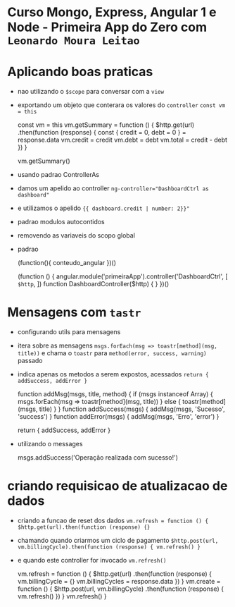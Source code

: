 # Curso Mongo, Express, Angular 1 e Node - Primeira App do Zero com `Leonardo Moura Leitao`

# Aplicando boas praticas

* nao utilizando o `$scope` para conversar com a `view`
* exportando um objeto que conterara os valores do `controller` `const vm = this`

    const vm = this
    vm.getSummary = function () {
        $http.get(url)
            .then(function (response) {
                const { credit = 0, debt = 0 } = response.data
                vm.credit = credit
                vm.debt = debt
                vm.total = credit - debt
            })
    }

    vm.getSummary()

* usando padrao ControllerAs
* damos um apelido ao controller `ng-controller="DashboardCtrl as dashboard"`
* e utilizamos o apelido `{{ dashboard.credit | number: 2}}"`

    <section class="content" ng-controller="DashboardCtrl as dashboard">
        <value-box grid="4" color-class="bg-green" icon-class="fa-blank"
            value="R$ {{ dashboard.credit | number: 2}}" text="Total de créditos"></value-box>
        <value-box grid="4" color-class="bg-red" icon-class="fa-credit-card"
            value="R$ {{ dashboard.debt | number: 2}}" text="Total de débitos"></value-box>
        <value-box grid="4" color-class="bg-blue" icon-class="fa-money"
            value="R$ {{ dashboard.total | number: 2}}" text="Total consolidado"></value-box>
    </section>    

* padrao modulos autocontidos
* removendo as variaveis do scopo global
* padrao

    (function(){
        conteudo_angular
    })()

    (function () {
        angular.module('primeiraApp').controller('DashboardCtrl',
            [ `$http`, ])
        function DashboardController($http) { }
    })()

# Mensagens com `tastr`    

* configurando utils para mensagens
* itera sobre as mensagens `msgs.forEach(msg => toastr[method](msg, title))` e chama o `toastr` para `method(error, success, warning)` passado
* indica apenas os metodos a serem expostos, acessados `return { addSuccess, addError }`

     function addMsg(msgs, title, method) {
        if (msgs instanceof Array) {
            msgs.forEach(msg => toastr[method](msg, title))
        } else {
            toastr[method](msgs, title)
        }
    }
    function addSuccess(msgs) {
        addMsg(msgs, 'Sucesso', 'success')
    }
    function addError(msgs) {
        addMsg(msgs, 'Erro', 'error')
    }

    return { addSuccess, addError }

* utilizando o messages

    msgs.addSuccess('Operação realizada com sucesso!')   

# criando requisicao de atualizacao de dados

* criando a funcao de reset dos dados `vm.refresh = function () { $http.get(url).then(function (response) {}`
* chamando quando criarmos um ciclo de pagamento `$http.post(url, vm.billingCycle).then(function (response) { vm.refresh() }`
* e quando este controller for invocado `vm.refresh()`

    vm.refresh = function () {
            $http.get(url)
                .then(function (response) {
                    vm.billingCycle = {}
                    vm.billingCycles = response.data
                })
        }
        vm.create = function () {
            $http.post(url, vm.billingCycle)
                .then(function (response) {
                    vm.refresh()
                })
        }
        vm.refresh()
    }     